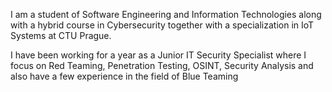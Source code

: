
I am a student of Software Engineering and Information Technologies along with a hybrid course in Cybersecurity together with a specialization in IoT Systems at CTU Prague.

I have been working for a year as a Junior IT Security Specialist where I focus on Red Teaming, Penetration Testing, OSINT, Security Analysis and also have a few experience in the field of Blue Teaming 
